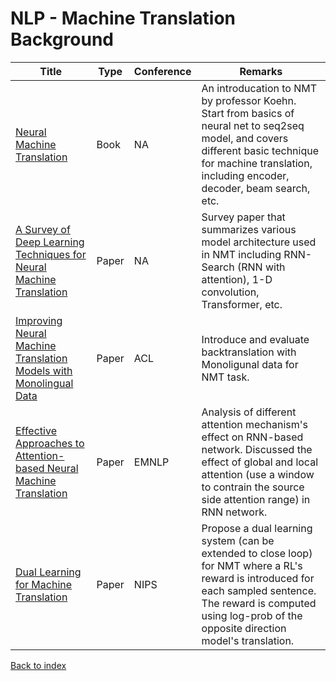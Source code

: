 # NLP - Machine Translation Background
|Title|Type|Conference|Remarks
|--|--|--|--|
|[Neural Machine Translation](https://www.amazon.com/Neural-Machine-Translation-Philipp-Koehn/dp/1108497322?tag=geekyadvisor-20)|Book|NA|An introducation to NMT by professor Koehn. Start from basics of neural net to seq2seq model, and covers different basic technique for machine translation, including encoder, decoder, beam search, etc.|
|[A Survey of Deep Learning Techniques for Neural Machine Translation](https://arxiv.org/pdf/2002.07526.pdf)|Paper|NA|Survey paper that summarizes various model architecture used in NMT including RNN-Search (RNN with attention), 1-D convolution, Transformer, etc.|
|[Improving Neural Machine Translation Models with Monolingual Data](https://arxiv.org/pdf/1511.06709.pdf)|Paper|ACL|Introduce and evaluate backtranslation with Monoligunal data for NMT task.
|[Effective Approaches to Attention-based Neural Machine Translation](https://www.aclweb.org/anthology/D15-1166.pdf)|Paper|EMNLP|Analysis of different attention mechanism's effect on RNN-based network. Discussed the effect of global and local attention (use a window to contrain the source side attention range) in RNN network.
|[Dual Learning for Machine Translation](https://arxiv.org/abs/1611.00179)|Paper|NIPS|Propose a dual learning system (can be extended to close loop) for NMT where a RL's reward is introduced for each sampled sentence. The reward is computed using log-prob of the opposite direction model's translation.



[Back to index](../README.md)